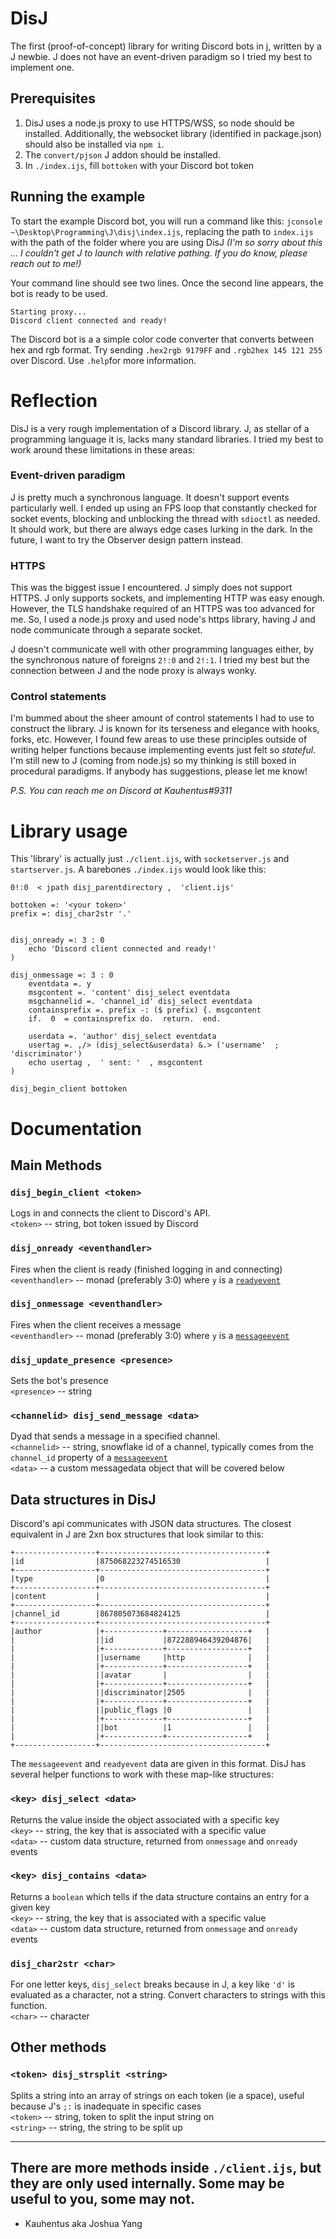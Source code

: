 # DisJ
The first (proof-of-concept) library for writing Discord bots in j, written by a J newbie. J does not have an event-driven paradigm so I tried my best to implement one. 
 
## Prerequisites 
1. DisJ uses a node.js proxy to use HTTPS/WSS, so node should be installed. Additionally, the websocket library (identified in package.json) should also be installed via `npm i`. 
2. The `convert/pjson` J addon should be installed. 
3. In `./index.ijs`, fill `bottoken` with your Discord bot token
## Running the example
To start the example Discord bot, you will run a command like this: `jconsole ~\Desktop\Programming\J\disj\index.ijs`, replacing the path to `index.ijs` with the path of the folder where you are using DisJ *(I'm so sorry about this ... I couldn't get J to launch with relative pathing. If you do know, please reach out to me!)*

Your command line should see two lines. Once the second line appears, the bot is ready to be used.

    Starting proxy...
    Discord client connected and ready!

The Discord bot is a a simple color code converter that converts between hex and rgb format. Try sending `.hex2rgb 9179FF` and `.rgb2hex 145 121 255` over Discord. Use `.help`for more information.

# Reflection
DisJ is a very rough implementation of a Discord library. J, as stellar of a programming language it is, lacks many standard libraries. I tried my best to work around these limitations in these areas:
### Event-driven paradigm
J is pretty much a synchronous language. It doesn't support events particularly well. I ended up using an FPS loop that constantly checked for socket events, blocking and unblocking the thread with `sdioctl` as needed. It should work, but there are always edge cases lurking in the dark. In the future, I want to try the Observer design pattern instead.

### HTTPS
 This was the biggest issue I encountered. J simply does not support HTTPS. J only supports sockets, and implementing HTTP was easy enough. However, the TLS handshake required of an HTTPS was too advanced for me. So, I used a node.js proxy and used node's https library, having J and node communicate through a separate socket. 
   
J doesn't communicate well with other programming languages either, by the synchronous nature of foreigns `2!:0` and `2!:1`. I tried my best but the connection between J and the node proxy is always wonky.

### Control statements
I'm bummed about the sheer amount of control statements I had to use to construct the library. J is known for its terseness and elegance with hooks, forks, etc. However, I found few areas to use these principles outside of writing helper functions because implementing events just felt so *stateful*. I'm still new to J (coming from node.js) so my thinking is still boxed in procedural paradigms. If anybody has suggestions, please let me know!

*P.S. You can reach me on Discord at Kauhentus#9311*

# Library usage
This 'library' is actually just `./client.ijs`, with `socketserver.js` and `startserver.js`. A barebones `./index.ijs` would look like this:

```disj_parentdirectory =: '~\Desktop\Programming\J\disj\'
0!:0  < jpath disj_parentdirectory ,  'client.ijs'

bottoken =: '<your token>'
prefix =: disj_char2str '.'


disj_onready =: 3 : 0
	echo 'Discord client connected and ready!'
)

disj_onmessage =: 3 : 0
	eventdata =. y
	msgcontent =. 'content' disj_select eventdata
	msgchannelid =. 'channel_id' disj_select eventdata
	containsprefix =. prefix -: ($ prefix) {. msgcontent
	if.  0  = containsprefix do.  return.  end.
  
	userdata =. 'author' disj_select eventdata
	usertag =. ,/> (disj_select&userdata) &.> ('username'  ;  'discriminator')
	echo usertag ,  ' sent: '  , msgcontent
)

disj_begin_client bottoken
```
   
# Documentation
## Main Methods
### `disj_begin_client <token>`  
Logs in and connects the client to Discord's API.  
`<token>` -- string, bot token issued by Discord  

### `disj_onready <eventhandler>`  
Fires when the client is ready (finished logging in and connecting)  
`<eventhandler>` -- monad (preferably 3:0) where `y` is a   [`readyevent`](https://discord.com/developers/docs/topics/gateway#ready)  

### `disj_onmessage <eventhandler>`  
Fires when the client receives a message  
`<eventhandler>` -- monad (preferably 3:0) where `y` is a  [`messageevent`](https://discord.com/developers/docs/resources/channel#message-object)  

### `disj_update_presence <presence>`  
Sets the bot's presence  
`<presence>` -- string  

### `<channelid> disj_send_message <data>`  
Dyad that sends a message in a specified channel.  
`<channelid>` -- string, snowflake id of a channel, typically comes from  the `channel_id` property of a [`messageevent`](https://discord.com/developers/docs/resources/channel#message-object)  
`<data>` -- a custom messagedata object that will be covered below  
## Data structures in DisJ
Discord's api communicates with JSON data structures. The closest equivalent in J are 2xn box structures that look similar to this:
```
+------------------+-------------------------------------+
|id                |875068223274516530                   |
+------------------+-------------------------------------+
|type              |0                                    |
+------------------+-------------------------------------+
|content           |                                     |
+------------------+-------------------------------------+
|channel_id        |867805073684824125                   |
+------------------+-------------------------------------+
|author            |+-------------+------------------+   |
|                  ||id           |872288946439204876|   |
|                  |+-------------+------------------+   |
|                  ||username     |http              |   |
|                  |+-------------+------------------+   |
|                  ||avatar       |                  |   |
|                  |+-------------+------------------+   |
|                  ||discriminator|2505              |   |
|                  |+-------------+------------------+   |
|                  ||public_flags |0                 |   |
|                  |+-------------+------------------+   |
|                  ||bot          |1                 |   |
|                  |+-------------+------------------+   |
+------------------+-------------------------------------+
```

The `messageevent` and `readyevent` data are given in this format. DisJ has several helper functions to work with these map-like structures:
### `<key> disj_select <data>`  
Returns the value inside the object associated with a specific key  
`<key>` -- string, the key that is associated with a specific value    
`<data>` -- custom data structure, returned from `onmessage` and `onready` events  
### `<key> disj_contains <data>`  
Returns a `boolean` which tells if the data structure contains an entry for a given key  
`<key>` -- string, the key that is associated with a specific value  
`<data>` -- custom data structure, returned from `onmessage` and `onready` events  
### `disj_char2str <char>`  
For one letter keys, `disj_select` breaks because in J, a key like `'d'` is evaluated as a character, not a string. Convert characters to strings with this function.  
`<char>` -- character  
## Other methods
### `<token> disj_strsplit <string>`  
Splits a string into an array of strings on each token (ie a space), useful because J's `;:` is inadequate in specific cases  
`<token>` -- string, token to split the input string on  
`<string>` -- string, the string to be split up  

---
There are more methods inside `./client.ijs`, but they are only used internally. Some may be useful to you, some may not.
---
- Kauhentus aka Joshua Yang
